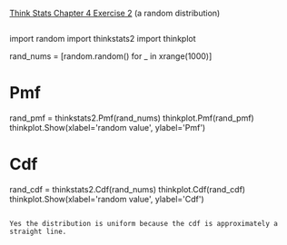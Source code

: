 [Think Stats Chapter 4 Exercise 2](http://greenteapress.com/thinkstats2/html/thinkstats2005.html#toc41) (a random distribution)

>> ```python
import random
import thinkstats2
import thinkplot
>>
rand_nums = [random.random() for _ in xrange(1000)]
>>
# Pmf
rand_pmf = thinkstats2.Pmf(rand_nums)
thinkplot.Pmf(rand_pmf)
thinkplot.Show(xlabel='random value', ylabel='Pmf')
>>
# Cdf
rand_cdf = thinkstats2.Cdf(rand_nums)
thinkplot.Cdf(rand_cdf)
thinkplot.Show(xlabel='random value', ylabel='Cdf')
```

Yes the distribution is uniform because the cdf is approximately a straight line.
